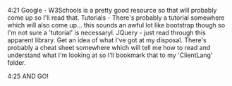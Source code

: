 4:21
Google - W3Schools is a pretty good resource so that will probably come up so I'll read that.
Tutorials - There's probably a tutorial somewhere which will also come up... this sounds an awful lot like bootstrap though so I'm not sure a 'tutorial' is necessaryl. 
JQuery - just read through this apparent library. Get an idea of what I've got at my disposal. There's probably a cheat sheet somewhere which will tell me how to read and understand what I'm looking at so I'll bookmark that to my 'ClientLang' folder.

4:25 AND GO!

